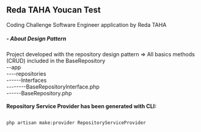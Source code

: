 Reda TAHA Youcan Test
------------------------------------
Coding Challenge Software Engineer application by Reda TAHA

<h5>- About Design Pattern</h5>
Project developed with the repository design pattern
=> All basics methods (CRUD) included in the BaseRepository <br>
--app <br>
----repositories <br>
------Interfaces <br>
--------BaseRepositoryInterface.php <br>
------BaseRepository.php <br>
<br>
<strong>Repository Service Provider has been generated with CLI:</strong>
<pre><code>
php artisan make:provider RepositoryServiceProvider
</code></pre>


